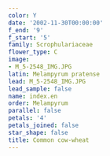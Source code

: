 ```yaml
---
color: Y
date: '2002-11-30T00:00:00'
f_end: '9'
f_start: '5'
family: Scrophulariaceae
flower_type: C
image:
- M_5-2548_IMG.JPG
latin: Melampyrum pratense
lead: M_5-2548_IMG.JPG
lead_sample: false
name: index.en
order: Melampyrum
parallel: false
petals: '4'
petals_joined: false
star_shape: false
title: Common cow-wheat
---
```

